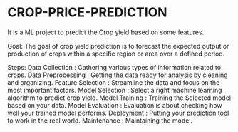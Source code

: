 # CROP-PRICE-PREDICTION
It is a ML project to predict the Crop yield based on some features.

Goal: The goal of crop yield prediction is to forecast the expected output or production of crops within a specific region or area over a defined period.

Steps:
Data Collection : Gathering various types of information related to crops.
     Data Preprocessing : Getting the data ready for analysis by cleaning and organizing.
     Feature Selection : Streamline the data and focus on the most important factors.
     Model Selection : Select a right machine learning algorithm to predict crop yield.
     Model Training : Training the Selected model based on your data.
     Model Evaluation : Evaluation is about checking how well your trained model performs.
     Deployment : Putting your prediction tool to work in the real world.
     Maintenance : Maintaining the model.
